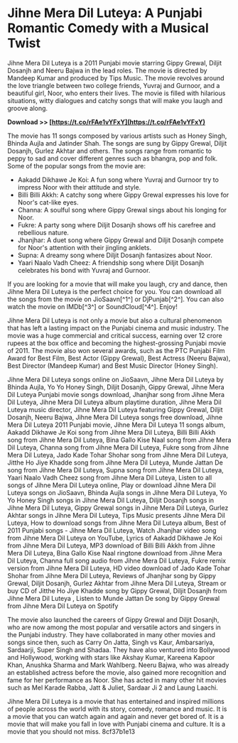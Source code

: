 # Jihne Mera Dil Luteya: A Punjabi Romantic Comedy with a Musical Twist
 
Jihne Mera Dil Luteya is a 2011 Punjabi movie starring Gippy Grewal, Diljit Dosanjh and Neeru Bajwa in the lead roles. The movie is directed by Mandeep Kumar and produced by Tips Music. The movie revolves around the love triangle between two college friends, Yuvraj and Gurnoor, and a beautiful girl, Noor, who enters their lives. The movie is filled with hilarious situations, witty dialogues and catchy songs that will make you laugh and groove along.
 
**Download >> [https://t.co/rFAe1vYFxY](https://t.co/rFAe1vYFxY)**


 
The movie has 11 songs composed by various artists such as Honey Singh, Bhinda Aujla and Jatinder Shah. The songs are sung by Gippy Grewal, Diljit Dosanjh, Gurlez Akhtar and others. The songs range from romantic to peppy to sad and cover different genres such as bhangra, pop and folk. Some of the popular songs from the movie are:
 
- Aakadd Dikhawe Je Koi: A fun song where Yuvraj and Gurnoor try to impress Noor with their attitude and style.
- Billi Billi Akkh: A catchy song where Gippy Grewal expresses his love for Noor's cat-like eyes.
- Channa: A soulful song where Gippy Grewal sings about his longing for Noor.
- Fukre: A party song where Diljit Dosanjh shows off his carefree and rebellious nature.
- Jhanjhar: A duet song where Gippy Grewal and Diljit Dosanjh compete for Noor's attention with their jingling anklets.
- Supna: A dreamy song where Diljit Dosanjh fantasizes about Noor.
- Yaari Naalo Vadh Cheez: A friendship song where Diljit Dosanjh celebrates his bond with Yuvraj and Gurnoor.

If you are looking for a movie that will make you laugh, cry and dance, then Jihne Mera Dil Luteya is the perfect choice for you. You can download all the songs from the movie on JioSaavn[^1^] or DjPunjab[^2^]. You can also watch the movie on IMDb[^3^] or SoundCloud[^4^]. Enjoy!

Jihne Mera Dil Luteya is not only a movie but also a cultural phenomenon that has left a lasting impact on the Punjabi cinema and music industry. The movie was a huge commercial and critical success, earning over 12 crore rupees at the box office and becoming the highest-grossing Punjabi movie of 2011. The movie also won several awards, such as the PTC Punjabi Film Award for Best Film, Best Actor (Gippy Grewal), Best Actress (Neeru Bajwa), Best Director (Mandeep Kumar) and Best Music Director (Honey Singh).
 
Jihne Mera Dil Luteya songs online on JioSaavn,  Jihne Mera Dil Luteya by Bhinda Aujla, Yo Yo Honey Singh, Diljit Dosanjh, Gippy Grewal,  Jihne Mera Dil Luteya Punjabi movie songs download,  Jhanjhar song from Jihne Mera Dil Luteya,  Jihne Mera Dil Luteya album playtime duration,  Jihne Mera Dil Luteya music director,  Jihne Mera Dil Luteya featuring Gippy Grewal, Diljit Dosanjh, Neeru Bajwa,  Jihne Mera Dil Luteya songs free download,  Jihne Mera Dil Luteya 2011 Punjabi movie,  Jihne Mera Dil Luteya 11 songs album,  Aakadd Dikhawe Je Koi song from Jihne Mera Dil Luteya,  Billi Billi Akkh song from Jihne Mera Dil Luteya,  Bina Gallo Kise Naal song from Jihne Mera Dil Luteya,  Channa song from Jihne Mera Dil Luteya,  Fukre song from Jihne Mera Dil Luteya,  Jado Kade Tohar Shohar song from Jihne Mera Dil Luteya,  Jitthe Ho Jiye Khadde song from Jihne Mera Dil Luteya,  Munde Jattan De song from Jihne Mera Dil Luteya,  Supna song from Jihne Mera Dil Luteya,  Yaari Naalo Vadh Cheez song from Jihne Mera Dil Luteya,  Listen to all songs of Jihne Mera Dil Luteya online,  Play or download Jihne Mera Dil Luteya songs on JioSaavn,  Bhinda Aujla songs in Jihne Mera Dil Luteya,  Yo Yo Honey Singh songs in Jihne Mera Dil Luteya,  Diljit Dosanjh songs in Jihne Mera Dil Luteya,  Gippy Grewal songs in Jihne Mera Dil Luteya,  Gurlez Akhtar songs in Jihne Mera Dil Luteya,  Tips Music presents Jihne Mera Dil Luteya,  How to download songs from Jihne Mera Dil Luteya album,  Best of 2011 Punjabi songs - Jihne Mera Dil Luteya,  Watch Jhanjhar video song from Jihne Mera Dil Luteya on YouTube,  Lyrics of Aakadd Dikhawe Je Koi from Jihne Mera Dil Luteya,  MP3 download of Billi Billi Akkh from Jihne Mera Dil Luteya,  Bina Gallo Kise Naal ringtone download from Jihne Mera Dil Luteya,  Channa full song audio from Jihne Mera Dil Luteya,  Fukre remix version from Jihne Mera Dil Luteya,  HD video download of Jado Kade Tohar Shohar from Jihne Mera Dil Luteya,  Reviews of Jhanjhar song by Gippy Grewal, Diljit Dosanjh, Gurlez Akhtar from Jihne Mera Dil Luteya,  Stream or buy CD of Jitthe Ho Jiye Khadde song by Gippy Grewal, Diljit Dosanjh from Jihne Mera Dil Luteya ,  Listen to Munde Jattan De song by Gippy Grewal from Jihne Mera Dil Luteya on Spotify
 
The movie also launched the careers of Gippy Grewal and Diljit Dosanjh, who are now among the most popular and versatile actors and singers in the Punjabi industry. They have collaborated in many other movies and songs since then, such as Carry On Jatta, Singh vs Kaur, Ambarsariya, Sardaarji, Super Singh and Shadaa. They have also ventured into Bollywood and Hollywood, working with stars like Akshay Kumar, Kareena Kapoor Khan, Anushka Sharma and Mark Wahlberg. Neeru Bajwa, who was already an established actress before the movie, also gained more recognition and fame for her performance as Noor. She has acted in many other hit movies such as Mel Karade Rabba, Jatt & Juliet, Sardaar Ji 2 and Laung Laachi.
 
Jihne Mera Dil Luteya is a movie that has entertained and inspired millions of people across the world with its story, comedy, romance and music. It is a movie that you can watch again and again and never get bored of. It is a movie that will make you fall in love with Punjabi cinema and culture. It is a movie that you should not miss.
 8cf37b1e13
 
